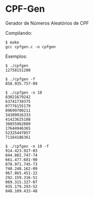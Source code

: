 # CPF-Gen
Gerador de Números Aleatórios de CPF

Compilando:

	$ make
	gcc cpfgen.c -o cpfgen

Exemplos:

	$ ./cpfgen
	12758151200

	$ ./cpfgen -f
	858.935.757-09

	$ ./cpfgen -n 10
	83021679242
	63741739375
	07776155179
	09699700211
	34309916333
	41423625188
	30855962089
	17644946365
	52325447057
	71164186361

	$ ./cpfgen -n 10 -f
	914.423.927-03
	844.802.747-74
	661.477.681-90
	878.971.745-73
	740.248.162-09
	967.865.451-22
	292.159.316-51
	069.315.327-07
	935.179.293-52
	048.109.433-48

